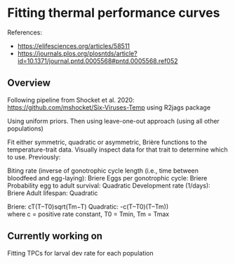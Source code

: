 
# Fitting thermal performance curves #

References: 
- https://elifesciences.org/articles/58511
- https://journals.plos.org/plosntds/article?id=10.1371/journal.pntd.0005568#pntd.0005568.ref052

## Overview ##

Following pipeline from Shocket et al. 2020: https://github.com/mshocket/Six-Viruses-Temp
using R2jags package

Using uniform priors. Then using leave-one-out approach (using all other populations)

Fit either symmetric, quadratic or asymmetric, Brière functions to the temperature-trait data.
Visually inspect data for that trait to determine which to use. Previously:

Biting rate (inverse of gonotrophic cycle length (i.e., time between bloodfeed and egg-laying): Briere
Eggs per gonotrophic cycle: Briere
Probability egg to adult survival: Quadratic
Development rate (1/days): Briere
Adult lifespan: Quadratic

Briere: cT(T–T0)sqrt(Tm−T)
Quadratic: -c(T–T0)(T–Tm))  
where c = positive rate constant, T0 = Tmin, Tm = Tmax

## Currently working on ##

Fitting TPCs for larval dev rate for each population 

